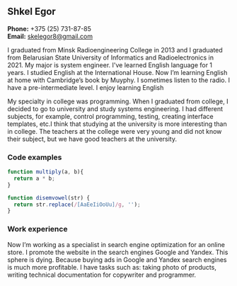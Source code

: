 ## Shkel Egor

**Phone:** +375 (25) 731-87-85  
**Email:** skelegor8@gmail.com

I graduated from Minsk Radioengineering College in 2013 and I graduated from Belarusian State University of Informatics and Radioelectronics in 2021. My major is system engineer. I've learned English language for 1 years. I studied English at the International House. Now I’m learning English at home with Cambridge’s book by Muyphy. I sometimes listen to the radio. I have a pre-intermediate level. I enjoy learning English

My specialty in college was programming. When I graduated from college, I decided to go to university and study systems engineering. I had different subjects, for example, control programming, testing, creating interface templates, etc.I think that studying at the university is more interesting than in college. The teachers at the college were very young and did not know their subject, but we have good teachers at the university.

### Code examples

```javascript
function multiply(a, b){
  return a * b;
}
```

```javascript
function disemvowel(str) {
  return str.replace(/[AaEeIiOoUu]/g, '');
}
```

### Work experience

Now I’m working as a specialist in search engine optimization for an online store. I promote the website in the search engines Google and Yandex. This sphere is dying. Because buying ads in Google and Yandex search engines is much more profitable.
I have tasks such as: taking photo of products, writing technical documentation for copywriter and programmer.



